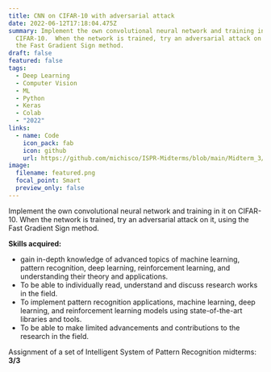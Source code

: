 ```yaml
---
title: CNN on CIFAR-10 with adversarial attack
date: 2022-06-12T17:18:04.475Z
summary: Implement the own convolutional neural network and training in it on
  CIFAR-10.  When the network is trained, try an adversarial attack on it, using
  the Fast Gradient Sign method.
draft: false
featured: false
tags:
  - Deep Learning
  - Computer Vision
  - ML
  - Python
  - Keras
  - Colab
  - "2022"
links:
  - name: Code
    icon_pack: fab
    icon: github
    url: https://github.com/michisco/ISPR-Midterms/blob/main/Midterm_3/Assignment2.ipynb
image:
  filename: featured.png
  focal_point: Smart
  preview_only: false
---
```

Implement the own convolutional neural network and training in it on CIFAR-10.  When the network is trained, try an adversarial attack on it, using the Fast Gradient Sign method.

**Skills acquired:** 

* gain in-depth knowledge of advanced topics of machine learning, pattern recognition, deep learning, reinforcement learning, and understanding their theory and applications.
* To be able to individually read, understand and discuss research works in the field.
* To implement pattern recognition applications, machine learning, deep learning, and reinforcement learning models using state-of-the-art libraries and tools.
* To be able to make limited advancements and contributions to the research in the field.

Assignment of a set of Intelligent System of Pattern Recognition midterms: **3/3**